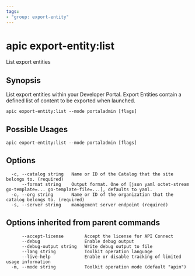 ```yaml
---
tags:
- "group: export-entity"
---
```

# apic export-entity:list

List export entities

## Synopsis

List export entities within your Developer Portal. Export Entities contain a defined list of content to be exported when launched.

```
apic export-entity:list --mode portaladmin [flags]
```

## Possible Usages

```
apic export-entity:list --mode portaladmin [flags]
```

## Options

```
  -c, --catalog string   Name or ID of the Catalog that the site belongs to. (required)
      --format string    Output format. One of [json yaml octet-stream go-template=... go-template-file=...], defaults to yaml.
  -o, --org string       Name or ID of the organization that the catalog belongs to. (required)
  -s, --server string    management server endpoint (required)
```

## Options inherited from parent commands

```
      --accept-license        Accept the license for API Connect
      --debug                 Enable debug output
      --debug-output string   Write debug output to file
      --lang string           Toolkit operation language
      --live-help             Enable or disable tracking of limited usage information
  -m, --mode string           Toolkit operation mode (default "apim")
```
